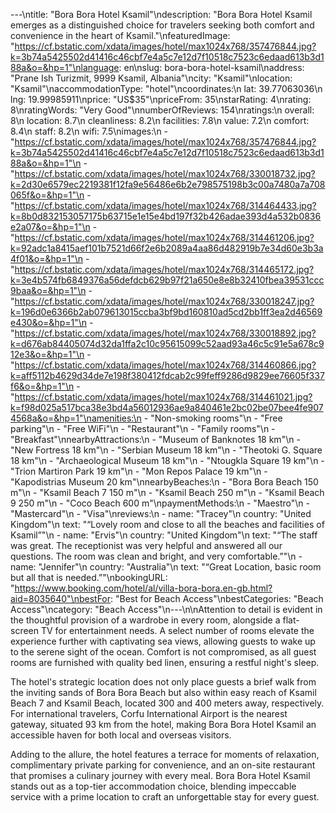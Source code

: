 ---\ntitle: "Bora Bora Hotel Ksamil"\ndescription: "Bora Bora Hotel Ksamil emerges as a distinguished choice for travelers seeking both comfort and convenience in the heart of Ksamil."\nfeaturedImage: "https://cf.bstatic.com/xdata/images/hotel/max1024x768/357476844.jpg?k=3b74a5425502d41416c46cbf7e4a5c7e12d7f10518c7523c6edaad613b3d188a&o=&hp=1"\nlanguage: en\nslug: bora-bora-hotel-ksamil\naddress: "Prane Ish Turizmit, 9999 Ksamil, Albania"\ncity: "Ksamil"\nlocation: "Ksamil"\naccommodationType: "hotel"\ncoordinates:\n  lat: 39.77063036\n  lng: 19.99985911\nprice: "US$35"\npriceFrom: 35\nstarRating: 4\nrating: 8\nratingWords: "Very Good"\nnumberOfReviews: 154\nratings:\n  overall: 8\n  location: 8.7\n  cleanliness: 8.2\n  facilities: 7.8\n  value: 7.2\n  comfort: 8.4\n  staff: 8.2\n  wifi: 7.5\nimages:\n  - "https://cf.bstatic.com/xdata/images/hotel/max1024x768/357476844.jpg?k=3b74a5425502d41416c46cbf7e4a5c7e12d7f10518c7523c6edaad613b3d188a&o=&hp=1"\n  - "https://cf.bstatic.com/xdata/images/hotel/max1024x768/330018732.jpg?k=2d30e6579ec2219381f12fa9e56486e6b2e798575198b3c00a7480a7a708065f&o=&hp=1"\n  - "https://cf.bstatic.com/xdata/images/hotel/max1024x768/314464433.jpg?k=8b0d832153057175b63715e1e15e4bd197f32b426adae393d4a532b0836e2a07&o=&hp=1"\n  - "https://cf.bstatic.com/xdata/images/hotel/max1024x768/314461206.jpg?k=92adc1a8415aef101b7521d66f2e6b2089a4aa86d482919b7e34d60e3b3a4f01&o=&hp=1"\n  - "https://cf.bstatic.com/xdata/images/hotel/max1024x768/314465172.jpg?k=3e4b574fb6849376a56defdcb629b97f21a650e8e8b32410fbea39531ccc9baa&o=&hp=1"\n  - "https://cf.bstatic.com/xdata/images/hotel/max1024x768/330018247.jpg?k=196d0e6366b2ab079613015ccba3bf9bd160810ad5cd2bb1ff3ea2d46569e430&o=&hp=1"\n  - "https://cf.bstatic.com/xdata/images/hotel/max1024x768/330018892.jpg?k=d676ab84405074d32da1ffa2c10c95615099c52aad93a46c5c91e5a678c912e3&o=&hp=1"\n  - "https://cf.bstatic.com/xdata/images/hotel/max1024x768/314460866.jpg?k=aff5112b4629d34de7e198f380412fdcab2c99feff9286d9829ee76605f337f6&o=&hp=1"\n  - "https://cf.bstatic.com/xdata/images/hotel/max1024x768/314461021.jpg?k=f98d025a517bca38e3bd4a56012936ae9a840461e2bc02be07bee4fe9074568a&o=&hp=1"\namenities:\n  - "Non-smoking rooms"\n  - "Free parking"\n  - "Free WiFi"\n  - "Restaurant"\n  - "Family rooms"\n  - "Breakfast"\nnearbyAttractions:\n  - "Museum of Banknotes 18 km"\n  - "New Fortress 18 km"\n  - "Serbian Museum 18 km"\n  - "Theotoki G. Square 18 km"\n  - "Archaeological Museum 18 km"\n  - "Ntougkla Square 19 km"\n  - "Trion Martiron Park 19 km"\n  - "Mon Repos Palace 19 km"\n  - "Kapodistrias Museum 20 km"\nnearbyBeaches:\n  - "Bora Bora Beach 150 m"\n  - "Ksamil Beach 7 150 m"\n  - "Ksamil Beach 250 m"\n  - "Ksamil Beach 9 250 m"\n  - "Coco Beach 600 m"\npaymentMethods:\n  - "Maestro"\n  - "Mastercard"\n  - "Visa"\nreviews:\n  - name: "Tracey"\n    country: "United Kingdom"\n    text: "“Lovely room and close to all the beaches and facilities of Ksamil”"\n  - name: "Ervis"\n    country: "United Kingdom"\n    text: "“The staff was great. The receptionist was very helpful and answered all our questions. The room was clean and bright, and very comfortable.”"\n  - name: "Jennifer"\n    country: "Australia"\n    text: "“Great Location, basic room but all that is needed.”"\nbookingURL: "https://www.booking.com/hotel/al/villa-bora-bora.en-gb.html?aid=8035640"\nbestFor: "Best for Beach Access"\nbestCategories: "Beach Access"\ncategory: "Beach Access"\n---\n\nAttention to detail is evident in the thoughtful provision of a wardrobe in every room, alongside a flat-screen TV for entertainment needs. A select number of rooms elevate the experience further with captivating sea views, allowing guests to wake up to the serene sight of the ocean. Comfort is not compromised, as all guest rooms are furnished with quality bed linen, ensuring a restful night's sleep.

The hotel's strategic location does not only place guests a brief walk from the inviting sands of Bora Bora Beach but also within easy reach of Ksamil Beach 7 and Ksamil Beach, located 300 and 400 meters away, respectively. For international travelers, Corfu International Airport is the nearest gateway, situated 93 km from the hotel, making Bora Bora Hotel Ksamil an accessible haven for both local and overseas visitors.

Adding to the allure, the hotel features a terrace for moments of relaxation, complimentary private parking for convenience, and an on-site restaurant that promises a culinary journey with every meal. Bora Bora Hotel Ksamil stands out as a top-tier accommodation choice, blending impeccable service with a prime location to craft an unforgettable stay for every guest.